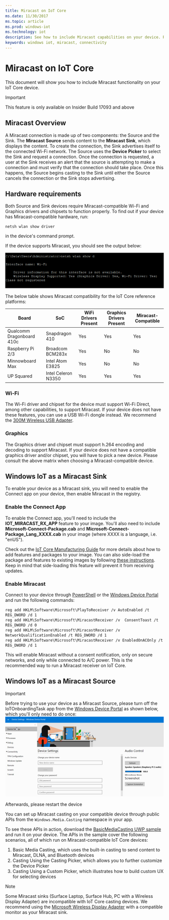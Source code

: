 ```yaml
---
title: Miracast on IoT Core 
ms.date: 11/30/2017
ms.topic: article
ms.prod: windows-iot
ms.technology: iot
description: See how to include Miracast capabilities on your device. Read a Miracast overview, hardware requirements, and how to make Windows IoT a Miracast sink or source.
keywords: windows iot, miracast, connectivity 
---
```

# Miracast on IoT Core

This document will show you how to include Miracast functionality on your IoT Core device.

> [!IMPORTANT]
> This feature is only available on Insider Build 17093 and above

## Miracast Overview

A Miracast connection is made up of two components: the Source and the Sink. The **Miracast Source** sends content to the **Miracast Sink**, which displays the content. To create the connection, the Sink advertises itself to the connected Wi-Fi network. The Source uses the **Device Picker** to select the Sink and request a connection. Once the connection is requested, a user at the Sink receives an alert that the source is attempting to make a connection and must verify that the connection should take place. Once this happens, the Source begins casting to the Sink until either the Source cancels the connection or the Sink stops advertising.

## Hardware requirements

Both Source and Sink devices require Miracast-compatible Wi-Fi and Graphics drivers and chipsets to function properly. To find out if your device has Miracast-compatible hardware, run: 
```
netsh wlan show driver
```
in the device's command prompt.

If the device supports Miracast, you should see the output below:

![Compatible Device Output](../media/Miracast/CompatibleDevice.png)

The below table shows Miracast compatibility for the IoT Core reference platforms:

| Board | SoC | WiFi Drivers Present | Graphics Drivers Present | Miracast-Compatible |
|-------|-----|----------------------|--------------------------|---------------------|
| Qualcomm Dragonboard 410c | Snapdragon 410 | Yes | Yes | Yes |
| Raspberry Pi 2/3 | Broadcom BCM283x | Yes | No | No |
| Minnowboard Max | Intel Atom E3825 | Yes | No | No |
| UP Squared | Intel Celeron N3350 | Yes | Yes | Yes |


### Wi-Fi

The Wi-Fi driver and chipset for the device must support Wi-Fi Direct, among other capabilities, to support Miracast. If your device does not have these features, you can use a USB Wi-Fi dongle instead. We recommend the [300M Wireless USB Adapter](http://a.co/fdhEhV9).

### Graphics

The Graphics driver and chipset must support h.264 encoding and decoding to support Miracast. If your device does not have a compatible graphics driver and/or chipset, you will have to pick a new device. Please consult the above matrix when choosing a Miracast-compatible device.

## Windows IoT as a Miracast Sink

To enable your device as a Miracast sink, you will need to enable the Connect app on your device, then enable Miracast in the registry.

### Enable the Connect App

To enable the Connect app, you'll need to include the **IOT_MIRACAST_RX_APP** feature to your image. 
You'll also need to include  **Microsoft-Connect-Package.cab** and **Microsoft-Connect-Package_Lang_XXXX.cab** in your image (where XXXX is a language, i.e. "enUS"). 

Check out the [IoT Core Manufacturing Guide](/windows-hardware/manufacture/iot/deploy-your-app-with-a-standard-board#update-the-feature-manifest) for more details about how to add features and packages to your image. You can also side-load the package and features to existing images by following [these instructions](/windows-hardware/manufacture/iot/create-install-package). Keep in mind that side-loading this feature will prevent it from receiving updates.


### Enable Miracast

Connect to your device through [PowerShell](/windows/iot-core/connect-your-device/powershell) or the [Windows Device Portal](/windows/iot-core/manage-your-device/deviceportal) and run the following commands:
```
reg add HKLM\Software\Microsoft\PlayToReceiver /v AutoEnabled /t REG_DWORD /d 1  
reg add HKLM\Software\Microsoft\MiracastReceiver /v  ConsentToast /t REG_DWORD /d 0  
reg add HKLM\Software\Microsoft\MiracastReceiver /v NetworkQualificationEnabled /t REG_DWORD /d 1  
reg add HKLM\Software\Microsoft\MiracastReceiver /v EnabledOnACOnly /t REG_DWORD /d 1  
```
This will enable Miracast without a consent notification, only on secure networks, and only while connected to A/C power. This is the recommended way to run a Miracast receiver on IoT Core.

## Windows IoT as a Miracast Source

> [!IMPORTANT]
> Before trying to use your device as a Miracast Source, please turn off the IoTOnboardingTask app from the [Windows Device Portal](/windows/iot-core/manage-your-device/deviceportal) as shown below, which you'll only need to do once:
> ![Turn off IoTOnboardingTask app](../media/Miracast/IoTOnboardingOff.gif)
>
> Afterwards, please restart the device

You can set up Miracast casting on your compatible device through public APIs from the `Windows.Media.Casting` namespace in your app.

To see these APIs in action, download the [BasicMediaCasting UWP sample](https://github.com/Microsoft/Windows-universal-samples/tree/master/Samples/BasicMediaCasting) and run it on your device. The APIs in the sample cover the following scenarios, all of which run on Miracast-compatible IoT Core devices:
1. Basic Media Casting, which uses the built-in casting to send content to Miracast, DLNA, and Bluetooth devices
2. Casting Using the Casting Picker, which allows you to further customize the Device Picker
3. Casting Using a Custom Picker, which illustrates how to build custom UX for selecting devices

> [!NOTE]
> Some Miracast sinks (Surface Laptop, Surface Hub, PC with a Wireless Display Adapter) are incompatible with IoT Core casting devices. We recommend using the [Microsoft Wireless Display Adapter](https://www.microsoft.com/accessories/en-us/products/adapters/wireless-display-adapter-2/p3q-00001) with a compatible monitor as your Miracast sink.
